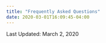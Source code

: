 ```yaml
---
title: "Frequently Asked Questions"
date: 2020-03-01T16:09:45-04:00
---
```

Last Updated: March 2, 2020